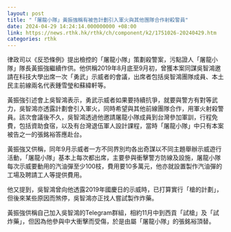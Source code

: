 ```yaml
---
layout: post
title: "「屠龍小隊」黃振強稱有被告計劃引入軍火與其他團隊合作射殺警員"
date: 2024-04-29 14:24:14.000000000 +08:00
link: https://news.rthk.hk/rthk/ch/component/k2/1751026-20240429.htm
categories: rthk
---
```


律政司以《反恐條例》提出檢控的「屠龍小隊」策劃殺警案，污點證人「屠龍小隊」隊長黃振強繼續作供。他供稱2019年8月底至9月初，曾獲本案同謀吳智鴻邀請在科技大學出席一次「勇武」示威者的會議，出席者包括吳智鴻團隊成員、本土民主前線兩名代表鍾雪瑩和蘇緯軒等。

黃振強引述會上吳智鴻表示，勇武示威者如果要持續抗爭，就要與警方有對等武力，吳智鴻亦透露計劃會引入軍火，同時希望與其他前線團隊合作，用軍火射殺警員。該次會議後不久，吳智鴻透過他邀請屠龍小隊成員到台灣參加軍訓，行程免費，包括資助食宿，以及有台灣退伍軍人設計課程，當時「屠龍小隊」中只有本案被告之一的張銘裕答應赴台。

黃振強又供稱，同年9月示威者一方不同界別均各出奇謀以不同主題舉辦示威遊行活動，「屠龍小隊」基本上每次都出席，主要參與衝擊警方防線及設施，屠龍小隊每次示威要動用的汽油彈至少100枝，費用要10多萬元，他亦就設置製作汽油彈的工場及聘請工人等提供費用。

他又提到，吳智鴻曾向他透露2019年國慶日的示威時，已打算實行「槍的計劃」，但後來某些原因而煞停，吳智鴻亦正找人嘗試製作炸藥。

黃振強供稱自己加入吳智鴻的Telegram群組，相約11月中到西貢「試槍」及「試炸藥」，但因為他參與中大衝擊而受傷，於是由屬「屠龍小隊」的張銘裕頂替。
